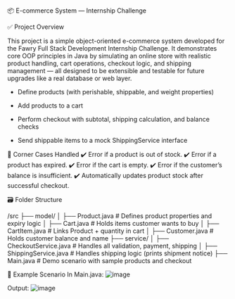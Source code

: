 📦 E-commerce System — Internship Challenge

✅ Project Overview

This project is a simple object-oriented e-commerce system developed for the Fawry Full Stack Development Internship Challenge.
It demonstrates core OOP principles in Java by simulating an online store with realistic product handling, cart operations, checkout logic, and shipping management — all designed to be extensible and testable for future upgrades like a real database or web layer.

* Define products (with perishable, shippable, and weight properties)

* Add products to a cart

* Perform checkout with subtotal, shipping calculation, and balance checks

* Send shippable items to a mock ShippingService interface


🧩 Corner Cases Handled
✔️ Error if a product is out of stock.
✔️ Error if a product has expired.
✔️ Error if the cart is empty.
✔️ Error if the customer’s balance is insufficient.
✔️ Automatically updates product stock after successful checkout.

🗃️ Folder Structure

/src
 ├── model/
 │   ├── Product.java         # Defines product properties and expiry logic
 │   ├── Cart.java            # Holds items customer wants to buy
 │   ├── CartItem.java        # Links Product + quantity in cart
 │   ├── Customer.java        # Holds customer balance and name
 ├── service/
 │   ├── CheckoutService.java # Handles all validation, payment, shipping
 │   ├── ShippingService.java # Handles shipping logic (prints shipment notice)
 ├── Main.java                # Demo scenario with sample products and checkout

📄 Example Scenario
In Main.java:
![image](https://github.com/user-attachments/assets/89eed8db-7cf2-42b3-9175-578bb0528646)

Output:
![image](https://github.com/user-attachments/assets/eb4eccf0-533b-4df2-a17c-dabb4b28ccb6)
